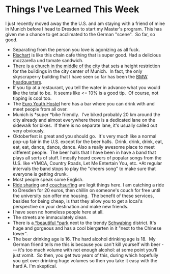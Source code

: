 <!--
slug: things-ive-learned-this-week
date: Tue Oct 01 2013 03:21:00 GMT-0700 (Pacific Daylight Time)
tags: munich, couchsurfing, ride sharing, germany, oktoberfest, park
title: Things I've Learned This Week
id: 62799509628
link: http://blog.mhgbrown.is/post/62799509628/things-ive-learned-this-week
raw: {"type":"text","blog_name":"mhgbrown-writing","blog":{"name":"mhgbrown-writing","title":"","description":"","url":"http://blog.mhgbrown.is/","uuid":"t:ePEJSJNMnTiNT1c2s-GWmw","updated":1455741575},"id":62799509628,"post_url":"http://blog.mhgbrown.is/post/62799509628/things-ive-learned-this-week","slug":"things-ive-learned-this-week","date":"2013-10-01 10:21:00 GMT","timestamp":1380622860,"state":"published","format":"html","reblog_key":"mmPATtfj","tags":["munich","couchsurfing","ride sharing","germany","oktoberfest","park"],"short_url":"https://tmblr.co/ZYX4lqwV97Xy","summary":"Things I've Learned This Week","should_open_in_legacy":false,"recommended_source":null,"recommended_color":null,"note_count":0,"title":"Things I've Learned This Week","body":"<p>I just recently moved away the the U.S. and am staying with a friend of mine in Munich before I head to Dresden to start my Master&rsquo;s program. This has given me a chance to get acclimated to the German &ldquo;scene&rdquo;.  So far, so good.</p>\n<ul><li>Separating from the person you love is agonizing as all fuck.</li>\n<li><a href=\"http://www.rischart.de/\">Rischart</a> is like this chain cafe thing that is super good. Had a delicious mozzarella und tomate sandwich.</li>\n<li><a href=\"http://en.wikipedia.org/wiki/Munich_Frauenkirche\">There is a church in the middle of the city</a> that sets a height restriction for the buildings in the city center of Munich.  In fact, the only skyscraper-y building that I have seen so far has been the <a href=\"http://en.wikipedia.org/wiki/BMW_Headquarters\">BMW headquarters</a>.</li>\n<li>If you tip at a restaurant, you tell the water in advance what you would like the total to be.  It seems like &lt;= 10% is a good tip.  Of course, not tipping is cool too.</li>\n<li>The <a href=\"https://www.google.com/maps/preview#!data=!1m4!1m3!1d805!2d11.5606654!3d48.1381774!4m25!2m11!1m10!1s0x0%3A0x9586669dee42e931!3m8!1m3!1d2684819!2d11.4079934!3d48.9174128!3m2!1i1024!2i768!4f13.1!5m12!1m11!1seuro+hostel+munich!4m8!1m3!1d2684819!2d11.4079934!3d48.9174128!3m2!1i1024!2i768!4f13.1!17b1\">Euro Youth Hostel</a> here has a bar where you can drink with and meet people from all over.</li>\n<li>Munich is <em>super </em>bike friendly.  I&rsquo;ve biked probably 20 km around the city already and almost everywhere there is a dedicated lane on the sidewalk for bikes.  If there is no separate lane, it&rsquo;s usually called out very obviously.</li>\n<li>Oktoberfest is great and you should go.  It&rsquo;s very much like a normal pop-up fair in the U.S. except for the beer halls.  Drink, drink, drink, eat, eat, eat, dance, dance, dance. Also a really awesome place to meet different people.  The beer halls that I have been in have a band that plays all sorts of stuff. I mostly heard covers of popular songs from the U.S. like <em>YMCA, Country Roads, Let Me Entertain You, etc. </em>At regular intervals the band stops to play the &ldquo;cheers song&rdquo; to make sure that everyone is getting drunk.</li>\n<li>Most people speak some English.</li>\n<li><a href=\"http://www.blablacar.com/\">Ride sharing</a> and <a href=\"https://www.couchsurfing.org\">couchsurfing</a> are legit things here. I am catching a ride to Dresden for 20 euros, then chillin on someone&rsquo;s couch for free until the university can offer me housing.  The benefit of these services, besides for being cheap, is that they allow you to get a local&rsquo;s perspective on your destination and make new friends.</li>\n<li>I have seen no homeless people here at all.</li>\n<li>The streets are immaculately clean.</li>\n<li>There is a<a href=\"https://www.google.com/maps/preview#!q=English+Garden&amp;data=!1m4!1m3!1d25760!2d11.5924759!3d48.1490986!4m30!2m16!1m14!1s0x0%3A0xc99bdf627cefefd1!3m8!1m3!1d25756!2d11.5831203!3d48.1585466!3m2!1i1680!2i929!4f13.1!4m2!3d48.1515856!4d11.5924698!5e4!6sparks+near+Munich%2C+Germany!5m12!1m11!1sparks+near+Munich%2C+Germany!4m8!1m3!1d2684819!2d11.4079934!3d48.9174128!3m2!1i1024!2i768!4f13.1!17b1\"> <em>beautiful </em>park</a> next to the trendy <a href=\"http://en.wikipedia.org/wiki/Schwabing\">Schwabing</a> district. It&rsquo;s huge and gorgeous and has a cool biergarten in it &ldquo;next to the Chinese tower&rdquo;.</li>\n<li>The beer drinking age is 16. The hard alcohol drinking age is 18.  My German friend tells me this is because you can&rsquo;t kill yourself with beer — it&rsquo;s too much volume with not enough alcohol: at some point you&rsquo;ll just vomit.  So then, you get two years of this, during which hopefully you get over drinking huge volumes so then you take it easy with the hard A. I&rsquo;m skeptical.</li>\n</ul>","reblog":{"comment":"<p><p>I just recently moved away the the U.S. and am staying with a friend of mine in Munich before I head to Dresden to start my Master’s program. This has given me a chance to get acclimated to the German “scene”.  So far, so good.</p>\n<ul><li>Separating from the person you love is agonizing as all fuck.</li>\n<li><a href=\"http://www.rischart.de/\">Rischart</a> is like this chain cafe thing that is super good. Had a delicious mozzarella und tomate sandwich.</li>\n<li><a href=\"http://en.wikipedia.org/wiki/Munich_Frauenkirche\">There is a church in the middle of the city</a> that sets a height restriction for the buildings in the city center of Munich.  In fact, the only skyscraper-y building that I have seen so far has been the <a href=\"http://en.wikipedia.org/wiki/BMW_Headquarters\">BMW headquarters</a>.</li>\n<li>If you tip at a restaurant, you tell the water in advance what you would like the total to be.  It seems like &lt;= 10% is a good tip.  Of course, not tipping is cool too.</li>\n<li>The <a href=\"https://www.google.com/maps/preview#!data=!1m4!1m3!1d805!2d11.5606654!3d48.1381774!4m25!2m11!1m10!1s0x0%3A0x9586669dee42e931!3m8!1m3!1d2684819!2d11.4079934!3d48.9174128!3m2!1i1024!2i768!4f13.1!5m12!1m11!1seuro+hostel+munich!4m8!1m3!1d2684819!2d11.4079934!3d48.9174128!3m2!1i1024!2i768!4f13.1!17b1\">Euro Youth Hostel</a> here has a bar where you can drink with and meet people from all over.</li>\n<li>Munich is <em>super </em>bike friendly.  I’ve biked probably 20 km around the city already and almost everywhere there is a dedicated lane on the sidewalk for bikes.  If there is no separate lane, it’s usually called out very obviously.</li>\n<li>Oktoberfest is great and you should go.  It’s very much like a normal pop-up fair in the U.S. except for the beer halls.  Drink, drink, drink, eat, eat, eat, dance, dance, dance. Also a really awesome place to meet different people.  The beer halls that I have been in have a band that plays all sorts of stuff. I mostly heard covers of popular songs from the U.S. like <em>YMCA, Country Roads, Let Me Entertain You, etc. </em>At regular intervals the band stops to play the “cheers song” to make sure that everyone is getting drunk.</li>\n<li>Most people speak some English.</li>\n<li><a href=\"http://www.blablacar.com/\">Ride sharing</a> and <a href=\"https://www.couchsurfing.org\">couchsurfing</a> are legit things here. I am catching a ride to Dresden for 20 euros, then chillin on someone’s couch for free until the university can offer me housing.  The benefit of these services, besides for being cheap, is that they allow you to get a local’s perspective on your destination and make new friends.</li>\n<li>I have seen no homeless people here at all.</li>\n<li>The streets are immaculately clean.</li>\n<li>There is a<a href=\"https://www.google.com/maps/preview#!q=English+Garden&amp;data=!1m4!1m3!1d25760!2d11.5924759!3d48.1490986!4m30!2m16!1m14!1s0x0%3A0xc99bdf627cefefd1!3m8!1m3!1d25756!2d11.5831203!3d48.1585466!3m2!1i1680!2i929!4f13.1!4m2!3d48.1515856!4d11.5924698!5e4!6sparks+near+Munich%2C+Germany!5m12!1m11!1sparks+near+Munich%2C+Germany!4m8!1m3!1d2684819!2d11.4079934!3d48.9174128!3m2!1i1024!2i768!4f13.1!17b1\"> <em>beautiful </em>park</a> next to the trendy <a href=\"http://en.wikipedia.org/wiki/Schwabing\">Schwabing</a> district. It’s huge and gorgeous and has a cool biergarten in it “next to the Chinese tower”.</li>\n<li>The beer drinking age is 16. The hard alcohol drinking age is 18.  My German friend tells me this is because you can’t kill yourself with beer — it’s too much volume with not enough alcohol: at some point you’ll just vomit.  So then, you get two years of this, during which hopefully you get over drinking huge volumes so then you take it easy with the hard A. I’m skeptical.</li>\n</ul></p>","tree_html":""},"trail":[{"blog":{"name":"mhgbrown-writing","active":true,"theme":{"header_full_width":2448,"header_full_height":3264,"header_focus_width":2048,"header_focus_height":1152,"avatar_shape":"circle","background_color":"#FAFAFA","body_font":"Helvetica Neue","header_bounds":"997,2351,2266,96","header_image":"https://static.tumblr.com/4b23ec7fb988076e81306480748de0b1/aqgwfuh/OUkncja1l/tumblr_static_5q6zyxvvxkco0k440g4kokosg.jpg","header_image_focused":"https://static.tumblr.com/4b23ec7fb988076e81306480748de0b1/aqgwfuh/SPuncja1u/tumblr_static_tumblr_static_5q6zyxvvxkco0k440g4kokosg_focused_v3.jpg","header_image_scaled":"https://static.tumblr.com/4b23ec7fb988076e81306480748de0b1/aqgwfuh/OUkncja1l/tumblr_static_5q6zyxvvxkco0k440g4kokosg_2048_v2.jpg","header_stretch":true,"link_color":"#529ECC","show_avatar":true,"show_description":true,"show_header_image":true,"show_title":true,"title_color":"#444444","title_font":"Gibson","title_font_weight":"bold"},"share_likes":false,"share_following":false,"can_be_followed":true},"post":{"id":"62799509628"},"content_raw":"<p><p>I just recently moved away the the U.S. and am staying with a friend of mine in Munich before I head to Dresden to start my Master’s program. This has given me a chance to get acclimated to the German “scene”.  So far, so good.</p>\n<ul><li>Separating from the person you love is agonizing as all fuck.</li>\n<li><a href=\"http://www.rischart.de/\">Rischart</a> is like this chain cafe thing that is super good. Had a delicious mozzarella und tomate sandwich.</li>\n<li><a href=\"http://en.wikipedia.org/wiki/Munich_Frauenkirche\">There is a church in the middle of the city</a> that sets a height restriction for the buildings in the city center of Munich.  In fact, the only skyscraper-y building that I have seen so far has been the <a href=\"http://en.wikipedia.org/wiki/BMW_Headquarters\">BMW headquarters</a>.</li>\n<li>If you tip at a restaurant, you tell the water in advance what you would like the total to be.  It seems like &lt;= 10% is a good tip.  Of course, not tipping is cool too.</li>\n<li>The <a href=\"https://www.google.com/maps/preview#!data=!1m4!1m3!1d805!2d11.5606654!3d48.1381774!4m25!2m11!1m10!1s0x0%3A0x9586669dee42e931!3m8!1m3!1d2684819!2d11.4079934!3d48.9174128!3m2!1i1024!2i768!4f13.1!5m12!1m11!1seuro+hostel+munich!4m8!1m3!1d2684819!2d11.4079934!3d48.9174128!3m2!1i1024!2i768!4f13.1!17b1\">Euro Youth Hostel</a> here has a bar where you can drink with and meet people from all over.</li>\n<li>Munich is <em>super </em>bike friendly.  I’ve biked probably 20 km around the city already and almost everywhere there is a dedicated lane on the sidewalk for bikes.  If there is no separate lane, it’s usually called out very obviously.</li>\n<li>Oktoberfest is great and you should go.  It’s very much like a normal pop-up fair in the U.S. except for the beer halls.  Drink, drink, drink, eat, eat, eat, dance, dance, dance. Also a really awesome place to meet different people.  The beer halls that I have been in have a band that plays all sorts of stuff. I mostly heard covers of popular songs from the U.S. like <em>YMCA, Country Roads, Let Me Entertain You, etc. </em>At regular intervals the band stops to play the “cheers song” to make sure that everyone is getting drunk.</li>\n<li>Most people speak some English.</li>\n<li><a href=\"http://www.blablacar.com/\">Ride sharing</a> and <a href=\"https://www.couchsurfing.org\">couchsurfing</a> are legit things here. I am catching a ride to Dresden for 20 euros, then chillin on someone’s couch for free until the university can offer me housing.  The benefit of these services, besides for being cheap, is that they allow you to get a local’s perspective on your destination and make new friends.</li>\n<li>I have seen no homeless people here at all.</li>\n<li>The streets are immaculately clean.</li>\n<li>There is a<a href=\"https://www.google.com/maps/preview#!q=English+Garden&amp;data=!1m4!1m3!1d25760!2d11.5924759!3d48.1490986!4m30!2m16!1m14!1s0x0%3A0xc99bdf627cefefd1!3m8!1m3!1d25756!2d11.5831203!3d48.1585466!3m2!1i1680!2i929!4f13.1!4m2!3d48.1515856!4d11.5924698!5e4!6sparks+near+Munich%2C+Germany!5m12!1m11!1sparks+near+Munich%2C+Germany!4m8!1m3!1d2684819!2d11.4079934!3d48.9174128!3m2!1i1024!2i768!4f13.1!17b1\"> <em>beautiful </em>park</a> next to the trendy <a href=\"http://en.wikipedia.org/wiki/Schwabing\">Schwabing</a> district. It’s huge and gorgeous and has a cool biergarten in it “next to the Chinese tower”.</li>\n<li>The beer drinking age is 16. The hard alcohol drinking age is 18.  My German friend tells me this is because you can’t kill yourself with beer — it’s too much volume with not enough alcohol: at some point you’ll just vomit.  So then, you get two years of this, during which hopefully you get over drinking huge volumes so then you take it easy with the hard A. I’m skeptical.</li>\n</ul></p>","content":"<p><p>I just recently moved away the the U.S. and am staying with a friend of mine in Munich before I head to Dresden to start my Master&rsquo;s program. This has given me a chance to get acclimated to the German &ldquo;scene&rdquo;. &nbsp;So far, so good.</p>\n<ul><li>Separating from the person you love is agonizing as all fuck.</li>\n<li><a href=\"http://www.rischart.de/\">Rischart</a>&nbsp;is like this chain cafe thing that is super good. Had a delicious mozzarella und tomate sandwich.</li>\n<li><a href=\"http://en.wikipedia.org/wiki/Munich_Frauenkirche\">There is a church in the middle of the city</a>&nbsp;that sets a height restriction for the buildings in the city center of Munich. &nbsp;In fact, the only skyscraper-y building that I have seen so far has been the <a href=\"http://en.wikipedia.org/wiki/BMW_Headquarters\">BMW headquarters</a>.</li>\n<li>If you tip at a restaurant, you tell the water in advance what you would like the total to be. &nbsp;It seems like &lt;= 10% is a good tip. &nbsp;Of course, not tipping is cool too.</li>\n<li>The <a href=\"https://www.google.com/maps/preview#!data=!1m4!1m3!1d805!2d11.5606654!3d48.1381774!4m25!2m11!1m10!1s0x0%3A0x9586669dee42e931!3m8!1m3!1d2684819!2d11.4079934!3d48.9174128!3m2!1i1024!2i768!4f13.1!5m12!1m11!1seuro+hostel+munich!4m8!1m3!1d2684819!2d11.4079934!3d48.9174128!3m2!1i1024!2i768!4f13.1!17b1\">Euro Youth Hostel</a> here has a bar where you can drink with and meet people from all over.</li>\n<li>Munich is&nbsp;<em>super&nbsp;</em>bike friendly. &nbsp;I&rsquo;ve biked probably 20 km around the city already and almost everywhere there is a dedicated lane on the sidewalk for bikes. &nbsp;If there is no separate lane, it&rsquo;s usually called out very obviously.</li>\n<li>Oktoberfest is great and you should go. &nbsp;It&rsquo;s very much like a normal pop-up fair in the U.S. except for the beer halls. &nbsp;Drink, drink, drink, eat, eat, eat, dance, dance, dance. Also a really awesome place to meet different people. &nbsp;The beer halls that I have been in have a band that plays all sorts of stuff. I mostly heard covers of popular songs from the U.S. like <em>YMCA, Country Roads, Let Me Entertain You, etc.&nbsp;</em>At regular intervals the band stops to play the &ldquo;cheers song&rdquo; to make sure that everyone is getting drunk.</li>\n<li>Most people speak some English.</li>\n<li><a href=\"http://www.blablacar.com/\">Ride sharing</a> and <a href=\"https://www.couchsurfing.org\">couchsurfing</a> are legit things here. I am catching a ride to Dresden for 20 euros, then chillin on someone&rsquo;s couch for free until the university can offer me housing. &nbsp;The benefit of these services, besides for being cheap, is that they allow you to get a local&rsquo;s perspective on your destination and make new friends.</li>\n<li>I have seen no homeless people here at all.</li>\n<li>The streets are immaculately clean.</li>\n<li>There is a<a href=\"https://www.google.com/maps/preview#!q=English+Garden&amp;data=!1m4!1m3!1d25760!2d11.5924759!3d48.1490986!4m30!2m16!1m14!1s0x0%3A0xc99bdf627cefefd1!3m8!1m3!1d25756!2d11.5831203!3d48.1585466!3m2!1i1680!2i929!4f13.1!4m2!3d48.1515856!4d11.5924698!5e4!6sparks+near+Munich%2C+Germany!5m12!1m11!1sparks+near+Munich%2C+Germany!4m8!1m3!1d2684819!2d11.4079934!3d48.9174128!3m2!1i1024!2i768!4f13.1!17b1\">&nbsp;<em>beautiful&nbsp;</em>park</a> next to the trendy <a href=\"http://en.wikipedia.org/wiki/Schwabing\">Schwabing</a> district. It&rsquo;s huge and gorgeous and has a cool biergarten in it &ldquo;next to the Chinese tower&rdquo;.</li>\n<li>The beer drinking age is 16. The hard alcohol drinking age is 18. &nbsp;My German friend tells me this is because you can&rsquo;t kill yourself with beer &mdash; it&rsquo;s too much volume with not enough alcohol: at some point you&rsquo;ll just vomit. &nbsp;So then, you get two years of this, during which hopefully you get over drinking huge volumes so then you take it easy with the hard A. I&rsquo;m skeptical.</li>\n</ul></p>","is_current_item":true,"is_root_item":true}],"can_like":false,"can_reblog":false,"can_send_in_message":true,"can_reply":false,"display_avatar":true}
publish: 2013-10-01
-->


Things I've Learned This Week
=============================

I just recently moved away the the U.S. and am staying with a friend of
mine in Munich before I head to Dresden to start my Master's program.
This has given me a chance to get acclimated to the German "scene".  So
far, so good.

-   Separating from the person you love is agonizing as all fuck.
-   [Rischart](http://www.rischart.de/) is like this chain cafe thing
    that is super good. Had a delicious mozzarella und tomate sandwich.
-   [There is a church in the middle of the
    city](http://en.wikipedia.org/wiki/Munich_Frauenkirche) that sets a
    height restriction for the buildings in the city center of Munich.
     In fact, the only skyscraper-y building that I have seen so far has
    been the [BMW
    headquarters](http://en.wikipedia.org/wiki/BMW_Headquarters).
-   If you tip at a restaurant, you tell the water in advance what you
    would like the total to be.  It seems like \<= 10% is a good tip.
     Of course, not tipping is cool too.
-   The [Euro Youth
    Hostel](https://www.google.com/maps/preview#!data=!1m4!1m3!1d805!2d11.5606654!3d48.1381774!4m25!2m11!1m10!1s0x0%3A0x9586669dee42e931!3m8!1m3!1d2684819!2d11.4079934!3d48.9174128!3m2!1i1024!2i768!4f13.1!5m12!1m11!1seuro+hostel+munich!4m8!1m3!1d2684819!2d11.4079934!3d48.9174128!3m2!1i1024!2i768!4f13.1!17b1)
    here has a bar where you can drink with and meet people from all
    over.
-   Munich is *super *bike friendly.  I've biked probably 20 km around
    the city already and almost everywhere there is a dedicated lane on
    the sidewalk for bikes.  If there is no separate lane, it's usually
    called out very obviously.
-   Oktoberfest is great and you should go.  It's very much like a
    normal pop-up fair in the U.S. except for the beer halls.  Drink,
    drink, drink, eat, eat, eat, dance, dance, dance. Also a really
    awesome place to meet different people.  The beer halls that I have
    been in have a band that plays all sorts of stuff. I mostly heard
    covers of popular songs from the U.S. like *YMCA, Country Roads, Let
    Me Entertain You, etc. *At regular intervals the band stops to play
    the "cheers song" to make sure that everyone is getting drunk.
-   Most people speak some English.
-   [Ride sharing](http://www.blablacar.com/) and
    [couchsurfing](https://www.couchsurfing.org) are legit things here.
    I am catching a ride to Dresden for 20 euros, then chillin on
    someone's couch for free until the university can offer me housing.
     The benefit of these services, besides for being cheap, is that
    they allow you to get a local's perspective on your destination and
    make new friends.
-   I have seen no homeless people here at all.
-   The streets are immaculately clean.
-   There is
    a[ *beautiful *park](https://www.google.com/maps/preview#!q=English+Garden&data=!1m4!1m3!1d25760!2d11.5924759!3d48.1490986!4m30!2m16!1m14!1s0x0%3A0xc99bdf627cefefd1!3m8!1m3!1d25756!2d11.5831203!3d48.1585466!3m2!1i1680!2i929!4f13.1!4m2!3d48.1515856!4d11.5924698!5e4!6sparks+near+Munich%2C+Germany!5m12!1m11!1sparks+near+Munich%2C+Germany!4m8!1m3!1d2684819!2d11.4079934!3d48.9174128!3m2!1i1024!2i768!4f13.1!17b1)
    next to the trendy
    [Schwabing](http://en.wikipedia.org/wiki/Schwabing) district. It's
    huge and gorgeous and has a cool biergarten in it "next to the
    Chinese tower".
-   The beer drinking age is 16. The hard alcohol drinking age is 18.
     My German friend tells me this is because you can't kill yourself
    with beer --- it's too much volume with not enough alcohol: at some
    point you'll just vomit.  So then, you get two years of this, during
    which hopefully you get over drinking huge volumes so then you take
    it easy with the hard A. I'm skeptical.


